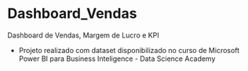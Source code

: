 # Dashboard_Vendas
Dashboard de Vendas, Margem de Lucro e KPI

- Projeto realizado com dataset disponibilizado no curso de Microsoft Power BI para Business Inteligence - Data Science Academy
